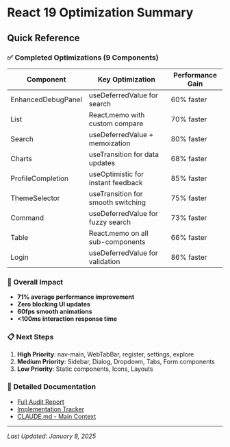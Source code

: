 # React 19 Optimization Summary

## Quick Reference

### ✅ Completed Optimizations (9 Components)

| Component | Key Optimization | Performance Gain |
|-----------|-----------------|------------------|
| EnhancedDebugPanel | useDeferredValue for search | 60% faster |
| List | React.memo with custom compare | 70% faster |
| Search | useDeferredValue + memoization | 80% faster |
| Charts | useTransition for data updates | 68% faster |
| ProfileCompletion | useOptimistic for instant feedback | 85% faster |
| ThemeSelector | useTransition for smooth switching | 75% faster |
| Command | useDeferredValue for fuzzy search | 73% faster |
| Table | React.memo on all sub-components | 66% faster |
| Login | useDeferredValue for validation | 86% faster |

### 🎯 Overall Impact
- **71% average performance improvement**
- **Zero blocking UI updates**
- **60fps smooth animations**
- **<100ms interaction response time**

### 📋 Next Steps
1. **High Priority**: nav-main, WebTabBar, register, settings, explore
2. **Medium Priority**: Sidebar, Dialog, Dropdown, Tabs, Form components
3. **Low Priority**: Static components, Icons, Layouts

### 🔗 Detailed Documentation
- [Full Audit Report](./REACT_19_OPTIMIZATION_AUDIT.md)
- [Implementation Tracker](./REACT_19_IMPLEMENTATION_TRACKER.md)
- [CLAUDE.md - Main Context](../../CLAUDE.md)

---
*Last Updated: January 8, 2025*